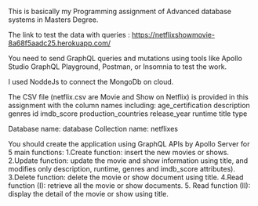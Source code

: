 This is basically my Programming assignment of Advanced database systems in Masters Degree.

The link to test the data with queries : https://netflixshowmovie-8a68f5aadc25.herokuapp.com/

You need to send GraphQL queries and mutations using tools like Apollo Studio GraphQL Playground, Postman,  or Insomnia to test the work.

I used NoddeJs to connect the MongoDb on cloud.

The CSV file (netflix.csv are Movie and Show on Netflix) is provided in this assignment with the column names including: 
age_certification
description
genres
id
imdb_score
production_countries
release_year
runtime
title
type

Database name: database
Collection name: netflixes

You should create the application using GraphQL APIs by Apollo Server for 5 main functions:
1.Create function: insert the new movies or shows.
2.Update function: update the movie and show information using title, and modifies only description, runtime, genres and imdb_score attributes).
3.Delete function: delete the movie or show document using title.
4.Read function (I): retrieve all the movie or show documents.
5. Read function (II): display the detail of the movie or show using title.
